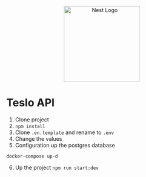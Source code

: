 <p align="center">
  <a href="http://nestjs.com/" target="blank"><img src="https://nestjs.com/img/logo-small.svg" width="200" alt="Nest Logo" /></a>
</p>


# Teslo API

1. Clone project
2. ```npm install```
3. Clone ```.en.template``` and rename to ```.env```
4. Change the values
5. Configuration up the postgres database
```
docker-compose up-d
```
6. Up the project ```npm run start:dev```




